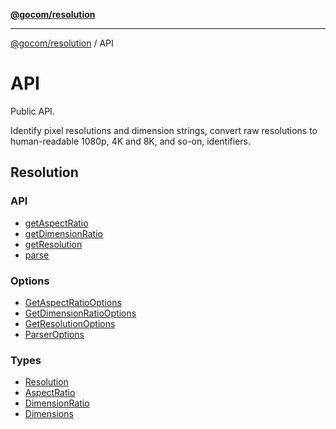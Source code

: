 [**@gocom/resolution**](../README.md)

***

[@gocom/resolution](../README.md) / API

# API

Public API.

Identify pixel resolutions and dimension strings, convert raw resolutions to human-readable
1080p, 4K and 8K, and so-on, identifiers.

## Resolution

### API

- [getAspectRatio](../API/API.getAspectRatio.md)
- [getDimensionRatio](../API/API.getDimensionRatio.md)
- [getResolution](../API/API.getResolution.md)
- [parse](../API/API.parse.md)

### Options

- [GetAspectRatioOptions](../Options/API.GetAspectRatioOptions.md)
- [GetDimensionRatioOptions](../Options/API.GetDimensionRatioOptions.md)
- [GetResolutionOptions](../Options/API.GetResolutionOptions.md)
- [ParserOptions](../Options/API.ParserOptions.md)

### Types

- [Resolution](../Types/API.Resolution.md)
- [AspectRatio](../Types/API.AspectRatio.md)
- [DimensionRatio](../Types/API.DimensionRatio.md)
- [Dimensions](../Types/API.Dimensions.md)

